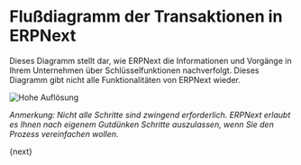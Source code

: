 <!-- add-breadcrumbs -->
# Flußdiagramm der Transaktionen in ERPNext


Dieses Diagramm stellt dar, wie ERPNext die Informationen und Vorgänge in Ihrem Unternehmen über Schlüsselfunktionen nachverfolgt. Dieses Diagramm gibt nicht alle Funktionalitäten von ERPNext wieder.


<img class="screenshot" alt="Hohe Auflösung" src="{{docs_base_url}}/assets/img/setup/overview.png">


_Anmerkung: Nicht alle Schritte sind zwingend erforderlich. ERPNext erlaubt es Ihnen nach eigenem Gutdünken Schritte auszulassen, wenn Sie den Prozess vereinfachen wollen._

{next}
